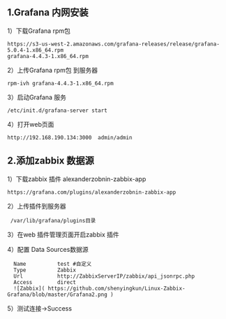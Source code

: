 ## 1.Grafana 内网安装

   1）下载Grafana rpm包 
   
    https://s3-us-west-2.amazonaws.com/grafana-releases/release/grafana-5.0.4-1.x86_64.rpm
    grafana-4.4.3-1.x86_64.rpm
    
   2）上传Grafana rpm包 到服务器
    
    rpm-ivh grafana-4.4.3-1.x86_64.rpm
    
   3）启动Grafana 服务
   
    /etc/init.d/grafana-server start
    
   4）打开web页面
   
    http://192.168.190.134:3000  admin/admin
    
 ## 2.添加zabbix 数据源
 
   1）下载zabbix 插件 alexanderzobnin-zabbix-app
   
    https://grafana.com/plugins/alexanderzobnin-zabbix-app
    
   2）上传插件到服务器
   
     /var/lib/grafana/plugins目录
     
   3）在web 插件管理页面开启zabbix 插件
   
   4）配置 Data Sources数据源
     
      Name          test #自定义
      Type          Zabbix
      Url           http://ZabbixServerIP/zabbix/api_jsonrpc.php
      Access        direct
      ![Zabbix]( https://github.com/shenyingkun/Linux-Zabbix-Grafana/blob/master/Grafana2.png )
   5）测试连接->Success
   

